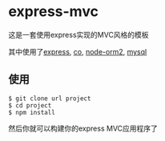 # express-mvc
这是一套使用express实现的MVC风格的模板

其中使用了[express](https://github.com/expressjs/express),
[co](https://github.com/tj/co),
[node-orm2](https://github.com/dresende/node-orm2),
[mysql](https://github.com/mysqljs/mysql)

## 使用
```
$ git clone url project
$ cd project
$ npm install
```

然后你就可以构建你的express MVC应用程序了
